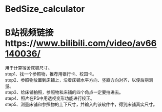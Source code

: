 # BedSize_calculator
# B站视频链接https://www.bilibili.com/video/av66140036/
用于计算宿舍床铺尺寸。<br>
step1、找一个参照物，推荐用银行卡、校园卡。<br>
step2、参照物放置到床铺上，沿着床铺水平方向、竖直方向对齐，以便后期测量。<br>
step3、给床铺拍照，参照物和床铺的四个角点一定要拍进去。<br>
step4、照片在PS中用透视变形功能进行校正。<br>
step5、测量床铺和参照物的上下尺寸，并输入的该软件中，得到床铺真实尺寸。<br>
